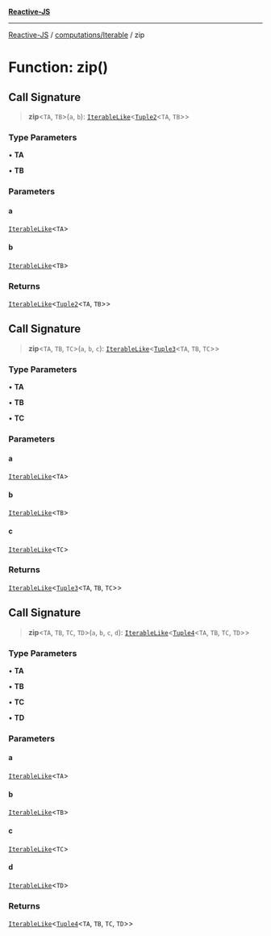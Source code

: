 [**Reactive-JS**](../../../README.md)

***

[Reactive-JS](../../../README.md) / [computations/Iterable](../README.md) / zip

# Function: zip()

## Call Signature

> **zip**\<`TA`, `TB`\>(`a`, `b`): [`IterableLike`](../../interfaces/IterableLike.md)\<[`Tuple2`](../../../functions/type-aliases/Tuple2.md)\<`TA`, `TB`\>\>

### Type Parameters

• **TA**

• **TB**

### Parameters

#### a

[`IterableLike`](../../interfaces/IterableLike.md)\<`TA`\>

#### b

[`IterableLike`](../../interfaces/IterableLike.md)\<`TB`\>

### Returns

[`IterableLike`](../../interfaces/IterableLike.md)\<[`Tuple2`](../../../functions/type-aliases/Tuple2.md)\<`TA`, `TB`\>\>

## Call Signature

> **zip**\<`TA`, `TB`, `TC`\>(`a`, `b`, `c`): [`IterableLike`](../../interfaces/IterableLike.md)\<[`Tuple3`](../../../functions/type-aliases/Tuple3.md)\<`TA`, `TB`, `TC`\>\>

### Type Parameters

• **TA**

• **TB**

• **TC**

### Parameters

#### a

[`IterableLike`](../../interfaces/IterableLike.md)\<`TA`\>

#### b

[`IterableLike`](../../interfaces/IterableLike.md)\<`TB`\>

#### c

[`IterableLike`](../../interfaces/IterableLike.md)\<`TC`\>

### Returns

[`IterableLike`](../../interfaces/IterableLike.md)\<[`Tuple3`](../../../functions/type-aliases/Tuple3.md)\<`TA`, `TB`, `TC`\>\>

## Call Signature

> **zip**\<`TA`, `TB`, `TC`, `TD`\>(`a`, `b`, `c`, `d`): [`IterableLike`](../../interfaces/IterableLike.md)\<[`Tuple4`](../../../functions/type-aliases/Tuple4.md)\<`TA`, `TB`, `TC`, `TD`\>\>

### Type Parameters

• **TA**

• **TB**

• **TC**

• **TD**

### Parameters

#### a

[`IterableLike`](../../interfaces/IterableLike.md)\<`TA`\>

#### b

[`IterableLike`](../../interfaces/IterableLike.md)\<`TB`\>

#### c

[`IterableLike`](../../interfaces/IterableLike.md)\<`TC`\>

#### d

[`IterableLike`](../../interfaces/IterableLike.md)\<`TD`\>

### Returns

[`IterableLike`](../../interfaces/IterableLike.md)\<[`Tuple4`](../../../functions/type-aliases/Tuple4.md)\<`TA`, `TB`, `TC`, `TD`\>\>
